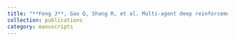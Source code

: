 ```yaml
---
title: "**Feng J**, Gao Q, Shang R, et al. Multi-agent deep reinforcement learning for hyperspectral band selection with hybrid teacher guide[J]. Knowledge-Based Systems, 2024, 299: 112044."
collection: publications
category: manuscripts
---
```

